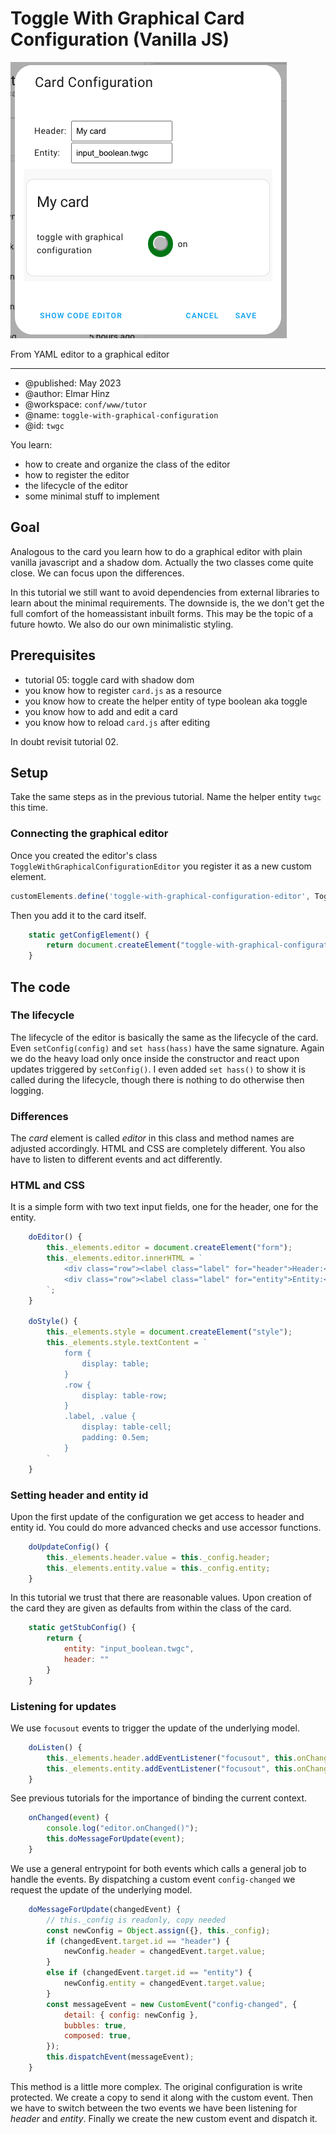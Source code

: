 # Toggle With Graphical Card Configuration (Vanilla JS)

![graphical editor](img/graphical-editor.png)

From YAML editor to a graphical editor

***

* @published: May 2023
* @author: Elmar Hinz
* @workspace: `conf/www/tutor`
* @name: `toggle-with-graphical-configuration`
* @id: `twgc`

You learn:

* how to create and organize the class of the editor
* how to register the editor
* the lifecycle of the editor
* some minimal stuff to implement

## Goal

Analogous to the card you learn how to do a graphical editor with plain vanilla
javascript and a shadow dom. Actually the two classes come quite close. We can
focus upon the differences.

In this tutorial we still want to avoid dependencies from external libraries to
learn about the minimal requirements. The downside is, the we don't get the full
comfort of the homeassistant inbuilt forms. This may be the topic of a future
howto. We also do our own minimalistic styling.

## Prerequisites

* tutorial 05: toggle card with shadow dom
* you know how to register `card.js` as a resource
* you know how to create the helper entity of type boolean aka toggle
* you know how to add and edit a card
* you know how to reload `card.js` after editing

In doubt revisit tutorial 02.

## Setup

Take the same steps as in the previous tutorial. Name the helper entity
`twgc` this time.

### Connecting the graphical editor

Once you created the editor's class `ToggleWithGraphicalConfigurationEditor`
you register it as a new custom element.

```js
customElements.define('toggle-with-graphical-configuration-editor', ToggleWithGraphicalConfigurationEditor);
```

Then you add it to the card itself.

```js
    static getConfigElement() {
        return document.createElement("toggle-with-graphical-configuration-editor");
    }
```

## The code

### The lifecycle

The lifecycle of the editor is basically the same as the lifecycle of the card.
Even `setConfig(config)` and `set hass(hass)` have the same signature. Again
we do the heavy load only once inside the constructor and react upon updates
triggered by `setConfig()`. I even added `set hass()` to show it is called
during the lifecycle, though there is nothing to do otherwise then logging.

### Differences

The *card* element is called *editor* in this class and method names are
adjusted accordingly. HTML and CSS are completely different. You also have
to listen to different events and act differently.

### HTML and CSS

It is a simple form with two text input fields, one for the header, one for the
entity.

```js
    doEditor() {
        this._elements.editor = document.createElement("form");
        this._elements.editor.innerHTML = `
            <div class="row"><label class="label" for="header">Header:</label><input class="value" id="header"></input></div>
            <div class="row"><label class="label" for="entity">Entity:</label><input class="value" id="entity"></input></div>
        `;
    }

    doStyle() {
        this._elements.style = document.createElement("style");
        this._elements.style.textContent = `
            form {
                display: table;
            }
            .row {
                display: table-row;
            }
            .label, .value {
                display: table-cell;
                padding: 0.5em;
            }
        `
    }

```

### Setting header and entity id

Upon the first update of the configuration we get access to header and entity
id. You could do more advanced checks and use accessor functions.

```js
    doUpdateConfig() {
        this._elements.header.value = this._config.header;
        this._elements.entity.value = this._config.entity;
    }
```

In this tutorial we trust that there are reasonable values. Upon creation of the
card they are given as defaults from within the class of the card.

```js
    static getStubConfig() {
        return {
            entity: "input_boolean.twgc",
            header: ""
        }
    }
```

### Listening for updates

We use `focusout` events to trigger the update of the underlying model.

```js
    doListen() {
        this._elements.header.addEventListener("focusout", this.onChanged.bind(this));
        this._elements.entity.addEventListener("focusout", this.onChanged.bind(this));
    }
```

See previous tutorials for the importance of binding the current context.

```js
    onChanged(event) {
        console.log("editor.onChanged()");
        this.doMessageForUpdate(event);
    }
```

We use a general entrypoint for both events which calls a general job to handle
the events. By dispatching a custom event `config-changed` we request the update
of the underlying model.

```js
    doMessageForUpdate(changedEvent) {
        // this._config is readonly, copy needed
        const newConfig = Object.assign({}, this._config);
        if (changedEvent.target.id == "header") {
            newConfig.header = changedEvent.target.value;
        }
        else if (changedEvent.target.id == "entity") {
            newConfig.entity = changedEvent.target.value;
        }
        const messageEvent = new CustomEvent("config-changed", {
            detail: { config: newConfig },
            bubbles: true,
            composed: true,
        });
        this.dispatchEvent(messageEvent);
    }
```

This method is a little more complex. The original configuration is write
protected. We create a copy to send it along with the custom event. Then we have
to switch between the two events we have been listening for *header* and
*entity*. Finally we create the new custom event and dispatch it.
